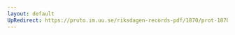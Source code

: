 ```yaml
---
layout: default
UpRedirect: https://pruto.im.uu.se/riksdagen-records-pdf/1870/prot-1870--ak--312/prot-1870--ak--312_034.pdf
---
```

